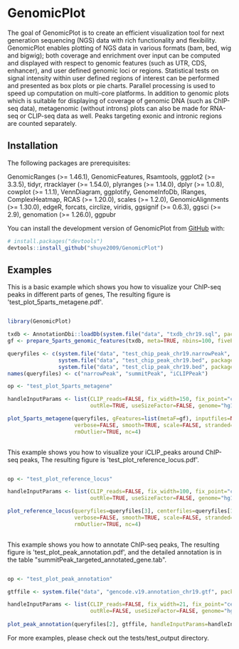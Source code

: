 
# GenomicPlot

<!-- badges: start -->
<!-- badges: end -->

The goal of GenomicPlot is to create an efficient visualization tool for next generation sequencing (NGS) data with rich functionality and flexibility. GenomicPlot enables plotting of NGS data in various formats (bam, bed, wig and bigwig); both coverage and enrichment over input can be computed and displayed with respect to genomic features (such as UTR, CDS, enhancer), and user defined genomic loci or regions. Statistical tests on signal intensity within user defined regions of interest can be performed and presented as box plots or pie charts. Parallel processing is used to speed up computation on multi-core platforms. In addition to genomic plots which is suitable for displaying of coverage of genomic DNA (such as ChIP-seq data), metagenomic (without introns) plots can also be made for RNA-seq or CLIP-seq data as well. Peaks targeting exonic and intronic regions are counted separately.

## Installation

The following packages are prerequisites: 

GenomicRanges (>= 1.46.1), GenomicFeatures, Rsamtools, ggplot2 (>= 3.3.5), tidyr, rtracklayer (>= 1.54.0), plyranges (>= 1.14.0), dplyr (>= 1.0.8), cowplot (>= 1.1.1), VennDiagram, ggplotify, GenomeInfoDb, IRanges, ComplexHeatmap, RCAS (>= 1.20.0), scales (>= 1.2.0), GenomicAlignments (>= 1.30.0), edgeR, forcats, circlize, viridis, ggsignif (>= 0.6.3), ggsci (>= 2.9), genomation (>= 1.26.0), ggpubr

You can install the development version of GenomicPlot from [GitHub](https://github.com/) with:

``` r
# install.packages("devtools")
devtools::install_github("shuye2009/GenomicPlot")
```

## Examples

This is a basic example which shows you how to visualize your ChIP-seq peaks in different parts of genes, The resulting figure is 'test_plot_5parts_metagene.pdf'.

``` r

library(GenomicPlot)

txdb <- AnnotationDbi::loadDb(system.file("data", "txdb_chr19.sql", package="GenomicPlot"))
gf <- prepare_5parts_genomic_features(txdb, meta=TRUE, nbins=100, fiveP=1000, threeP=1000, longest=TRUE)

queryfiles <- c(system.file("data", "test_chip_peak_chr19.narrowPeak", package="GenomicPlot"),
                system.file("data", "test_chip_peak_chr19.bed", package="GenomicPlot"),
                system.file("data", "test_clip_peak_chr19.bed", package="GenomicPlot"))
names(queryfiles) <- c("narrowPeak", "summitPeak", "iCLIPPeak")

op <- "test_plot_5parts_metagene"

handleInputParams <- list(CLIP_reads=FALSE, fix_width=150, fix_point="center", norm=FALSE, useScore=FALSE,
                          outRle=TRUE, useSizeFactor=FALSE, genome="hg19")

plot_5parts_metagene(queryfiles, gFeatures=list(metaF=gf), inputfiles=NULL, handleInputParams=handleInputParams,
                     verbose=FALSE, smooth=TRUE, scale=FALSE, stranded=TRUE, outPrefix=op, transform=FALSE, heatmap=TRUE,
                     rmOutlier=TRUE, nc=4)
                     
```

This example shows you how to visualize your iCLIP_peaks around ChIP-seq peaks, The resulting figure is 'test_plot_reference_locus.pdf'.

``` r

op <- "test_plot_reference_locus"

handleInputParams <- list(CLIP_reads=FALSE, fix_width=100, fix_point="center", norm=FALSE, useScore=FALSE,
                          outRle=TRUE, useSizeFactor=FALSE, genome="hg19")

plot_reference_locus(queryfiles=queryfiles[3], centerfiles=queryfiles[1:2], ext=c(-500, 500), hl=c(-50, 50), inputfiles=NULL,                              handleInputParams=handleInputParams, shade=TRUE, binsize=10, refPoint="center", Xlab="ChIP-seq peak",
                     verbose=FALSE, smooth=TRUE, scale=FALSE, stranded=TRUE, outPrefix=op, transform=FALSE, heatmap=TRUE,
                     rmOutlier=TRUE, nc=4)
                     
```

This example shows you how to annotate ChIP-seq peaks, The resulting figure is 'test_plot_peak_annotation.pdf', and the detailed annotation is in the table "summitPeak_targeted_annotated_gene.tab".

``` r

op <- "test_plot_peak_annotation"

gtffile <- system.file("data", "gencode.v19.annotation_chr19.gtf", package="GenomicPlot")

handleInputParams <- list(CLIP_reads=FALSE, fix_width=21, fix_point="center", norm=FALSE, useScore=FALSE,
                          outRle=FALSE, useSizeFactor=FALSE, genome="hg19")
                          
plot_peak_annotation(queryfiles[2], gtffile, handleInputParams=handleInputParams, fiveP=1000, threeP=1000, outPrefix=op, verbose=FALSE)

```

For more examples, please check out the tests/test_output directory.

